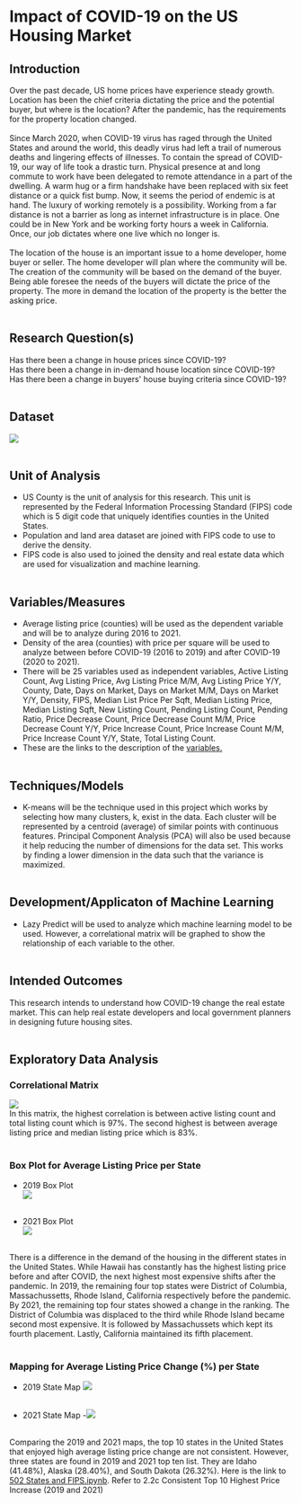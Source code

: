 # Impact of COVID-19 on the US Housing Market

## Introduction
Over the past decade, US home prices have experience steady growth. Location has been the chief criteria dictating the price and the potential buyer, but where is the location? After the pandemic, has the requirements for the property location changed. <br><br> 
Since March 2020, when COVID-19 virus has raged through the United States and around the world, this deadly virus had left a trail of numerous deaths and lingering effects of illnesses. To contain the spread of COVID-19, our way of life took a drastic turn. Physical presence at and long commute to work have been delegated to remote attendance in a part of the dwelling. A warm hug or a firm handshake have been replaced with six feet distance or a quick fist bump. Now, it seems the period of endemic is at hand. The luxury of working remotely is a possibility. Working from a far distance is not a barrier as long as internet infrastructure is in place. One could be in New York and be working forty hours a week in California. Once, our job dictates where one live which no longer is. <br><br>
The location of the house is an important issue to a home developer, home buyer or seller. The home developer will plan where the community will be. The creation of the community will be based on the demand of the buyer. Being able foresee the needs of the buyers will dictate the price of the property. The more in demand the location of the property is the better the asking price.<br><br>

## Research Question(s)
Has there been a change in house prices since COVID-19? <br>
Has there been a change in in-demand house location since COVID-19?<br>
Has there been a change in buyers' house buying criteria since COVID-19? <br><br>

## Dataset
<img src = 'https://github.com/tmarissa/marissa_DATA606/blob/main/Images/Data%20Source.PNG'/><br><br>

## Unit of Analysis
- US County is the unit of analysis for this research. This unit is represented by the Federal Information Processing Standard (FIPS) code which is 5 digit code that uniquely identifies counties in the United States.
- Population and land area dataset are joined with FIPS code to use to derive the density.
- FIPS code is also used to joined the density and real estate data which are used for visualization and machine learning.<br><br>

## Variables/Measures 
- Average listing price (counties) will be used as the dependent variable and will be to analyze during 2016 to 2021.
- Density of the area (counties) with price per square will be used to analyze between before COVID-19 (2016 to 2019) and after COVID-19 (2020 to 2021).
- There will be 25 variables used as independent variables, Active Listing Count, Avg Listing Price, Avg Listing Price M/M, Avg Listing Price Y/Y, County, Date, Days on Market, Days on Market M/M, Days on Market Y/Y, Density, FIPS, Median List Price Per Sqft, Median Listing Price, Median Listing Sqft, New Listing Count, Pending Listing Count, Pending Ratio, Price Decrease Count, Price Decrease Count M/M, Price Decrease Count Y/Y, Price Increase Count, Price Increase Count M/M, Price Increase Count Y/Y, State, Total Listing Count.
- These are the links to the description of the [variables.](https://github.com/tmarissa/marissa_DATA606/blob/main/Images/Data%20Variable.PNG) <br><br>

## Techniques/Models 
- K-means will be the technique used in this project which works by selecting how many clusters, k, exist in the data. Each cluster will be represented by a centroid (average) of similar points with continuous features. Principal Component Analysis (PCA) will also be used because it help reducing the number of dimensions for the data set. This works by finding a lower dimension in the data such that the variance is maximized. <br><br> 

## Development/Applicaton of Machine Learning
- Lazy Predict will be used to analyze which machine learning model to be used. However, a correlational matrix will be graphed to show the relationship of each variable to the other.<br><br> 

## Intended Outcomes
This research intends to understand how COVID-19 change the real estate market. This can help real estate developers and local government planners in designing future housing sites.<br><br>

## Exploratory Data Analysis
### Correlational Matrix<br>
<img src = 'https://github.com/tmarissa/marissa_DATA606/blob/main/Images/Correlation%20Matrix.PNG'/><br>
In this matrix, the highest correlation is between active listing count and total listing count which is 97%. The second highest is between average listing price and median listing price which is 83%.<br><br>

### Box Plot for Average Listing Price per State
- 2019 Box Plot<br>
<img src ="https://github.com/tmarissa/marissa_DATA606/blob/main/Images/2019%20Box%20Plot%20for%20State's%20Average%20List%20Price.PNG" /><br><br>

- 2021 Box Plot<br>
<img src ="https://github.com/tmarissa/marissa_DATA606/blob/main/Images/2021%20Box%20Plot%20for%20State's%20Average%20List%20Price.PNG"/><br><br>

There is a difference in the demand of the housing in the different states in the United States. While Hawaii has constantly has the highest listing price before and after COVID, the next highest most expensive shifts after the pandemic. In 2019, the remaining four top states were District of Columbia, Massachussetts, Rhode Island, California respectively before the pandemic. By 2021, the remaining top four states showed a change in the ranking. The District of Columbia was displaced to the third while Rhode Island became second most expensive. It is followed by Massachussets which kept its fourth placement. Lastly, California maintained its fifth placement.<br><br>

### Mapping for Average Listing Price Change (%) per State
- 2019 State Map
<img src ="https://github.com/tmarissa/marissa_DATA606/blob/main/Images/2019%20ALP%20%25:state.png" /><br><br>

- 2021 State Map
-<img src ="https://github.com/tmarissa/marissa_DATA606/blob/main/Images/2021%20ALP%20%25:state.png" /><br><br>

Comparing the 2019 and 2021 maps, the top 10 states in the United States that enjoyed high average listing price change are not consistent. However, three states are found in 2019 and 2021 top ten list. They are Idaho (41.48%), Alaska (28.40%), and South Dakota (26.32%). Here is the link to [502 States and FIPS.ipynb](https://github.com/tmarissa/marissa_DATA606/blob/main/ipynb/502%20States%20and%20FIPS.ipynb). Refer to 2.2c Consistent Top 10 Highest Price Increase (2019 and 2021) 




